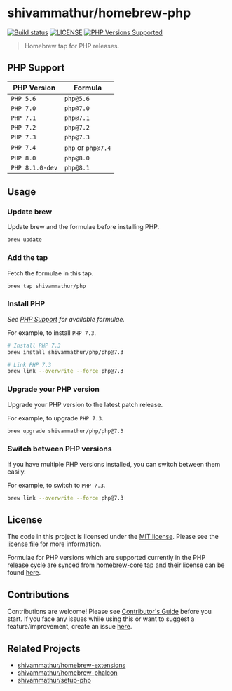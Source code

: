 # shivammathur/homebrew-php

<a href="https://github.com/shivammathur/homebrew-php" title="Homebrew tap to install PHP"><img alt="Build status" src="https://github.com/shivammathur/homebrew-php/workflows/Update%20and%20Build%20Formulae/badge.svg"></a>
<a href="https://github.com/shivammathur/homebrew-php/blob/master/LICENSE" title="license"><img alt="LICENSE" src="https://img.shields.io/badge/license-MIT-428f7e.svg"></a>
<a href="https://github.com/shivammathur/homebrew-php/tree/master/Formula" title="Formulae for PHP versions"><img alt="PHP Versions Supported" src="https://img.shields.io/badge/php-%3E%3D%205.6-8892BF.svg"></a>

> Homebrew tap for PHP releases.

## PHP Support

|PHP Version|Formula|
|--- |--- |
`PHP 5.6`|`php@5.6`|
`PHP 7.0`|`php@7.0`|
`PHP 7.1`|`php@7.1`|
`PHP 7.2`|`php@7.2`|
`PHP 7.3`|`php@7.3`|
`PHP 7.4`|`php` or `php@7.4`|
`PHP 8.0`|`php@8.0`|
`PHP 8.1.0-dev`|`php@8.1`|

## Usage

### Update brew

Update brew and the formulae before installing PHP.

```zsh
brew update
```

### Add the tap

Fetch the formulae in this tap.

```bash
brew tap shivammathur/php
```

### Install PHP

*See [PHP Support](#php-support) for available formulae.*

For example, to install `PHP 7.3`.

```zsh
# Install PHP 7.3
brew install shivammathur/php/php@7.3

# Link PHP 7.3
brew link --overwrite --force php@7.3
```

### Upgrade your PHP version

Upgrade your PHP version to the latest patch release.

For example, to upgrade `PHP 7.3`.

```zsh
brew upgrade shivammathur/php/php@7.3
```

### Switch between PHP versions

If you have multiple PHP versions installed, you can switch between them easily.

For example, to switch to `PHP 7.3`.

```zsh
brew link --overwrite --force php@7.3
```

## License

The code in this project is licensed under the [MIT license](http://choosealicense.com/licenses/mit/).
Please see the [license file](LICENSE) for more information.

Formulae for PHP versions which are supported currently in the PHP release cycle are synced from [homebrew-core](https://github.com/Homebrew/homebrew-core) tap and their license can be found [here](LICENSE_HOMEBREW).


## Contributions

Contributions are welcome!
Please see [Contributor's Guide](.github/CONTRIBUTING.md "shivammathur/homebrew-php contribution guide") before you start.
If you face any issues while using this or want to suggest a feature/improvement, create an issue [here](https://github.com/shivammathur/homebrew-php/issues "Issues reported").


## Related Projects

- [shivammathur/homebrew-extensions](https://github.com/shivammathur/homebrew-extensions "Tap for PHP extensions")
- [shivammathur/homebrew-phalcon](https://github.com/shivammathur/homebrew-phalcon "Tap for psr and phalcon extensions")
- [shivammathur/setup-php](https://github.com/shivammathur/setup-php "Setup PHP in GitHub Actions")
